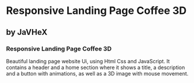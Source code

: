 # Responsive Landing Page Coffee 3D

## by JaVHeX

### Responsive Landing Page Coffee 3D

Beautiful landing page website Ui, using Html Css and JavaScript. It contains a header and a home section where it shows a title, a description and a button with animations, as well as a 3D image with mouse movement.
